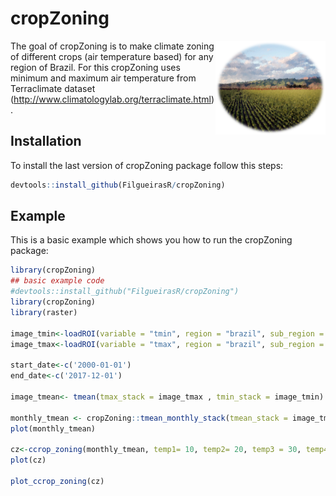 # cropZoning

<div class="fluid-row" id="header">
    <img src='/www/cropZoning_figure.png' height='150' width='auto' align='right'>


<!-- badges: start -->
<!-- badges: end -->

The goal of cropZoning is to make climate zoning of different crops (air temperature based) for any region of Brazil. For this
cropZoning uses  minimum and maximum air temperature from Terraclimate dataset (http://www.climatologylab.org/terraclimate.html). 


## Installation

To install the last version of cropZoning package follow this steps:

``` r
devtools::install_github(FilgueirasR/cropZoning)

```

## Example

This is a basic example which shows you how to run the cropZoning package:

``` r
library(cropZoning)
## basic example code
#devtools::install_github("FilgueirasR/cropZoning")
library(cropZoning)
library(raster)

image_tmin<-loadROI(variable = "tmin", region = "brazil", sub_region = 19) # sub_region = Rio Grande do Norte
image_tmax<-loadROI(variable = "tmax", region = "brazil", sub_region = 19) # sub_region = Rio Grande do Norte

start_date<-c('2000-01-01')
end_date<-c('2017-12-01')

image_tmean<- tmean(tmax_stack = image_tmax , tmin_stack = image_tmin)

monthly_tmean <- cropZoning::tmean_monthly_stack(tmean_stack = image_tmean, start_date = start_date, end_date = end_date)
plot(monthly_tmean)

cz<-ccrop_zoning(monthly_tmean, temp1= 10, temp2= 20, temp3 = 30, temp4 = 40)
plot(cz)

plot_ccrop_zoning(cz)



```

